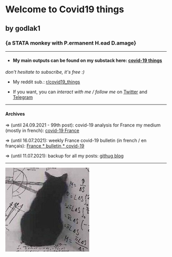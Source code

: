 
# Welcome to Covid19 things 
## by godlak1
### {a STATA monkey with P.ermanent H.ead D.amage}

***

+ #### My main outputs can be found on my substack here: [covid-19 things](https://godlak.substack.com/)

_don't hesitate to subscribe, it's free :)_

+ My reddit sub.: [r/covid19_things](https://www.reddit.com/r/Covid19_things/)

+ If you want, you can _interact with me / follow me_ on [Twitter](https://twitter.com/godlak_1) and [Telegram](https://t.me/chrisgodlak)

***

#### Archives

=> (until 24.09.2021 - 99th post): covid-19 analysis for France my medium (mostly in french): [covid-19 France](https://godlak.medium.com/)

=> (until 16.07.2021): weekly France covid-19 bulletin (in french / en français): [France * bulletin * covid-19](https://godlak1.github.io/covid19/FRAc19bul.html)

=> (until 11.07.2021): backup for all my posts: [githug blog](https://godlak1.github.io/) 

***

![Image](https://raw.githubusercontent.com/chrisgodlak/covid19/main/images/statacat.png)

